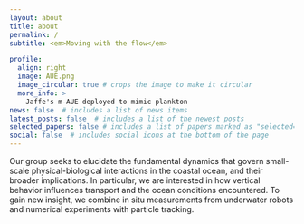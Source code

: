 ```yaml
---
layout: about
title: about
permalink: /
subtitle: <em>Moving with the flow</em> 

profile:
  align: right
  image: AUE.png
  image_circular: true # crops the image to make it circular
  more_info: >
    Jaffe's m-AUE deployed to mimic plankton 
news: false  # includes a list of news items
latest_posts: false  # includes a list of the newest posts
selected_papers: false # includes a list of papers marked as "selected={true}"
social: false  # includes social icons at the bottom of the page
---
```


Our group seeks to elucidate the fundamental dynamics that govern small-scale physical-biological interactions in the coastal ocean, and their broader implications. In particular, we are interested in how vertical behavior influences transport and the ocean conditions encountered. To gain new insight, we combine in situ measurements from underwater robots and numerical experiments with particle tracking.
